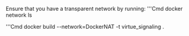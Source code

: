 
Ensure that you have a transparent network by running:
'''Cmd
docker network ls

'''Cmd
docker build --network=DockerNAT -t virtue_signaling .

